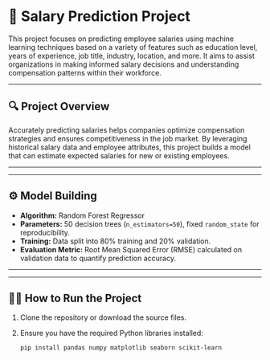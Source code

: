 # 💼 Salary Prediction Project

This project focuses on predicting employee salaries using machine learning techniques based on a variety of features such as education level, years of experience, job title, industry, location, and more. It aims to assist organizations in making informed salary decisions and understanding compensation patterns within their workforce.

---

## 🔍 Project Overview

Accurately predicting salaries helps companies optimize compensation strategies and ensures competitiveness in the job market. By leveraging historical salary data and employee attributes, this project builds a model that can estimate expected salaries for new or existing employees.

---


---

## ⚙️ Model Building

- **Algorithm:** Random Forest Regressor
- **Parameters:** 50 decision trees (`n_estimators=50`), fixed `random_state` for reproducibility.
- **Training:** Data split into 80% training and 20% validation.
- **Evaluation Metric:** Root Mean Squared Error (RMSE) calculated on validation data to quantify prediction accuracy.

---


---

## 🧑‍💻 How to Run the Project

1. Clone the repository or download the source files.
2. Ensure you have the required Python libraries installed:

   ```bash
   pip install pandas numpy matplotlib seaborn scikit-learn
